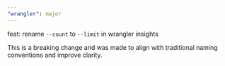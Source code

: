 ```yaml
---
"wrangler": major
---
```


feat: rename `--count` to `--limit` in wrangler insights

This is a breaking change and was made to align with traditional naming conventions and improve clarity.
